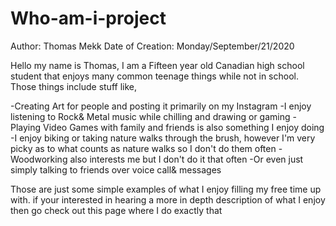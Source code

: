 # Who-am-i-project

Author: Thomas Mekk       Date of Creation: Monday/September/21/2020

Hello my name is Thomas,
I am a Fifteen year old Canadian high school student that enjoys many common teenage things while not in school. Those things include stuff like,

  -Creating Art for people and posting it primarily on my Instagram
  -I enjoy listening to Rock& Metal music while chilling and drawing or gaming
  -Playing Video Games with family and friends is also something I enjoy doing
  -I enjoy biking or taking nature walks through the brush, however I'm very
   picky as to what counts as nature walks so I don't do them often
  -Woodworking also interests me but I don't do it that often
  -Or even just simply talking to friends over voice call& messages

Those are just some simple examples of what I enjoy filling my free time up with. if your interested in hearing a more in depth description of what I enjoy then go check out this page where I do exactly that
